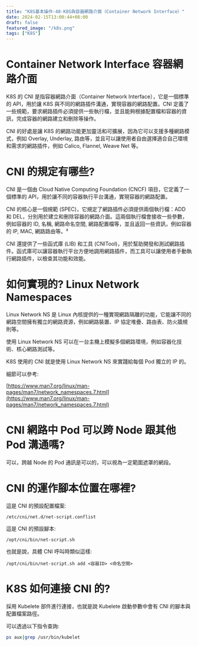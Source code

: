 ```yaml
---
title: "K8S基本操作-48-K8S與容器網路介面（Container Network Interface）"
date: 2024-02-15T13:00:44+08:00
draft: false
featured_image: "/k8s.png"
tags: ["K8S"]
---
```


# Container Network Interface 容器網路介面

K8S 的 CNI 是指容器網路介面（Container Network Interface），它是一個標準的 API，用於讓 K8S 與不同的網路插件溝通，實現容器的網路配置。CNI 定義了一些規範，要求網路插件必須提供一些執行檔，並且能夠根據配置檔和容器的資訊，完成容器的網路建立和刪除等操作。

CNI 的好處是讓 K8S 的網路功能更加靈活和可擴展，因為它可以支援多種網路模式，例如 Overlay, Underlay, 路由等，並且可以讓使用者自由選擇適合自己環境和需求的網路插件，例如 Calico, Flannel, Weave Net 等。

# CNI 的規定有哪些?

CNI 是一個由 Cloud Native Computing Foundation (CNCF) 項目，它定義了一個標準的 API，用於讓不同的容器執行平台溝通，實現容器的網路配置。

CNI 的核心是一個規範 (SPEC)，它規定了網路插件必須提供兩個執行檔：ADD 和 DEL，分別用於建立和刪除容器的網路介面。這兩個執行檔會接收一些參數，例如容器的 ID, 名稱, 網路命名空間, 網路配置檔等，並且返回一些資訊，例如容器的 IP, MAC, 網路路由等。³

CNI 還提供了一些函式庫 (LIB) 和工具 (CNITool)，用於幫助開發和測試網路插件。函式庫可以讓容器執行平台方便地調用網路插件，而工具可以讓使用者手動執行網路插件，以檢查其功能和效能。

# 如何實現的? Linux Network Namespaces

Linux Network NS 是 Linux 內核提供的一種實現網路隔離的功能，它能讓不同的網路空間擁有獨立的網路資源，例如網路裝置、IP 協定堆疊、路由表、防火牆規則等。

使用 Linux Network NS 可以在一台主機上模擬多個網路環境，例如容器化技術、核心網路測試等。

K8S 使用的 CNI 就是使用 Linux Network NS 來實踐給每個 Pod 獨立的 IP 的。

細節可以參考:

[https://www.man7.org/linux/man-pages/man7/network_namespaces.7.html](https://www.man7.org/linux/man-pages/man7/network_namespaces.7.html)

# CNI 網路中 Pod 可以跨 Node 跟其他 Pod 溝通嗎?

可以，跨越 Node 的 Pod 通訊是可以的，可以視為一定範圍遮罩的網段。

# CNI 的運作腳本位置在哪裡?

這是 CNI 的預設配置檔案:

```
/etc/cni/net.d/net-script.conflist
```

這是 CNI 的預設腳本:

```
/opt/cni/bin/net-script.sh
```

也就是說，具體 CNI 呼叫時類似這樣:

```
/opt/cni/bin/net-script.sh add <容器ID> <命名空間>
```

# K8S 如何連接 CNI 的?

採用 Kubelete 部件進行連接，也就是說 Kubelete 啟動參數中會有 CNI 的腳本與配置檔案路徑。

可以透過以下指令查詢:

```bash
ps aux|grep /usr/bin/kubelet
```